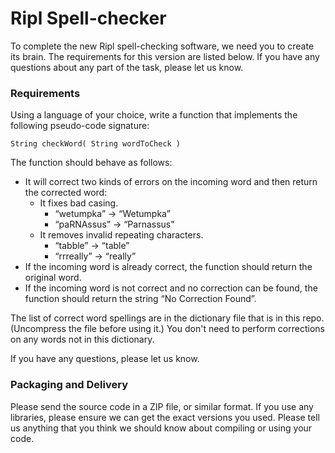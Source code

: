 
# Ripl Spell-checker

To complete the new Ripl spell-checking software, we need you to create its brain. The requirements for this version are listed below. If you have any questions about any part of the task, please let us know.

### Requirements

Using a language of your choice, write a function that implements the following pseudo-code signature:

`String checkWord( String wordToCheck )`

The function should behave as follows:
* It will correct two kinds of errors on the incoming word and then return the corrected word:
    * It fixes bad casing.
        * “wetumpka” → “Wetumpka”
        * “paRNAssus” → “Parnassus”
    * It removes invalid repeating characters.
        * “tabble” → “table”
        * “rrreally” → “really”
* If the incoming word is already correct, the function should return the original word.
* If the incoming word is not correct and no correction can be found, the function should return the string “No Correction Found”.

The list of correct word spellings are in the dictionary file that is in this repo. (Uncompress the file before using it.) You don't need to perform corrections on any words not in this dictionary.

If you have any questions, please let us know.

### Packaging and Delivery

Please send the source code in a ZIP file, or similar format. If you use any libraries, please ensure we can get the exact versions you used. Please tell us anything that you think we should know about compiling or using your code.
